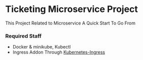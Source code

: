 # Ticketing Microservice Project

This Project Related to Microservice A Quick Start To Go From

### Required Staff

- Docker & minikube, Kubectl
- Ingress Addon Through [Kubernetes-Ingress](https://kubernetes.github.io/ingress-nginx/deploy)
